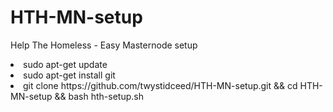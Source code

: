 # HTH-MN-setup
Help The Homeless - Easy Masternode setup
<br>
<li>sudo apt-get update
<li>sudo apt-get install git
<li>git clone https://github.com/twystidceed/HTH-MN-setup.git && cd HTH-MN-setup && bash hth-setup.sh
  
